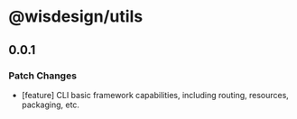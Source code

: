 # @wisdesign/utils

## 0.0.1

### Patch Changes

- [feature] CLI basic framework capabilities, including routing, resources, packaging, etc.
